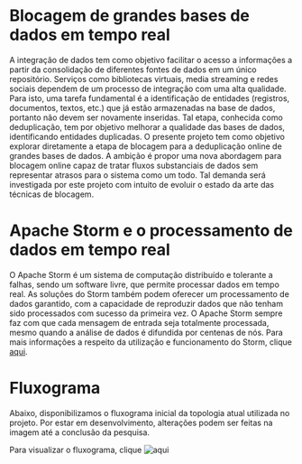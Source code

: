# Blocagem de grandes bases de dados em tempo real

A integração de dados tem como objetivo facilitar o acesso a informações a partir da consolidação de diferentes fontes de dados em um único repositório. Serviços como bibliotecas virtuais, media streaming e redes sociais dependem de um processo de integração com uma alta qualidade. Para isto, uma tarefa fundamental é a identificação de entidades (registros, documentos, textos, etc.) que já estão armazenadas na base de dados, portanto não devem ser novamente inseridas. Tal etapa, conhecida como deduplicação, tem por objetivo melhorar a qualidade das bases de dados, identificando entidades duplicadas. O presente projeto tem como objetivo explorar diretamente a etapa de blocagem para a deduplicação online de grandes bases de dados. A ambição é propor uma nova abordagem para blocagem online capaz de tratar fluxos substanciais de dados sem representar atrasos para o sistema como um todo. Tal demanda será investigada por este projeto com intuito de evoluir o estado da arte das técnicas de blocagem.

# Apache Storm e o processamento de dados em tempo real

O Apache Storm é um sistema de computação distribuído e tolerante a falhas, sendo um software livre, que permite processar dados em tempo real. As soluções do Storm também podem oferecer um processamento de dados garantido, com a capacidade de reproduzir dados que não tenham sido processados com sucesso da primeira vez. O Apache Storm sempre faz com que cada mensagem de entrada seja totalmente processada, mesmo quando a análise de dados é difundida por centenas de nós.
Para mais informações a respeito da utilização e funcionamento do Storm, clique [aqui](http://storm.apache.org/).

# Fluxograma

Abaixo, disponibilizamos o fluxograma inicial da topologia atual utilizada no projeto. Por estar em desenvolvimento, alterações podem ser feitas na imagem até a conclusão da pesquisa.

Para visualizar o fluxograma, clique ![aqui]({{site.baseurl}}/http://i67.tinypic.com/b4w4sh.jpg)
